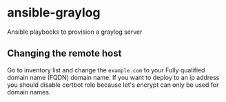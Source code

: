 # ansible-graylog
Ansible playbooks to provision a graylog server

## Changing the remote host
Go to inventory list and change the `example.com` to your Fully qualified domain name (FQDN) domain name. If you want to deploy to an ip address you should disable certbot role because let's encrypt can only be used for domain names.


